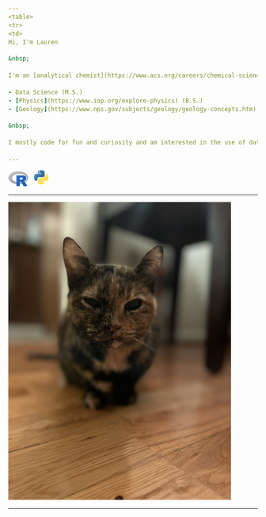 ```yaml
---
<table>
<tr>
<td>
Hi, I'm Lauren

&nbsp;  

I'm an [analytical chemist](https://www.acs.org/careers/chemical-sciences/areas/analytical-chemistry.html), with a background in 

- Data Science (M.S.)
- [Physics](https://www.iop.org/explore-physics) (B.S.)
- [Geology](https://www.nps.gov/subjects/geology/geology-concepts.htm) (minor)

&nbsp;  

I mostly code for fun and curiosity and am interested in the use of data science in the physical sciences. 

---
```


<img src="R.svg.png" data-canonical-src="R.svg.png" width="40" /> &nbsp; <img src="Python.svg.png" data-canonical-src="Python.svg.png" width="30" />

---
  
</td>
<td>

<img src="Squirtle_fwd.jpg" data-canonical-src="Squirtle_fwd.jpg" width="450" />
  
</td>
</tr>
</tr>
</table>

---
